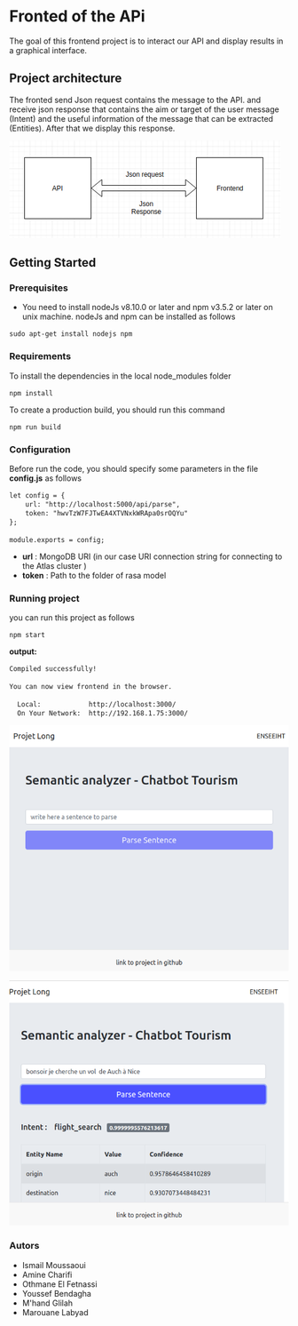 # Fronted of the APi
 The goal of this frontend project is to interact our API and display results in  a graphical interface.

## Project architecture
The fronted send Json request contains the message to the API.
and receive json response that contains the aim or target of the user message (Intent) 
and the useful information of the message that can be extracted (Entities).
After that we display this response.

![Frontend API schema](img_readme/frontend_api_schema.png)

## Getting Started
### Prerequisites
- You need to install nodeJs v8.10.0 or later and npm v3.5.2 or later on unix machine.
nodeJs and npm can be installed as follows
```
sudo apt-get install nodejs npm
```
### Requirements
To install the dependencies in the local node_modules folder
```
npm install
```

To create a production build, you should run this command
```
npm run build
```
### Configuration
Before run the code, you should specify some parameters in the file **config.js**  as follows
```
let config = {
    url: "http://localhost:5000/api/parse",
    token: "hwvTzW7FJTwEA4XTVNxkWRApa0srOQYu"
};

module.exports = config;
```

- **url** : MongoDB URI (in our case  URI connection string for connecting to the Atlas cluster )
- **token** : Path to the folder of rasa model 


### Running project

you can run this project as follows
```
npm start
```

**output:**
```
Compiled successfully!

You can now view frontend in the browser.

  Local:            http://localhost:3000/
  On Your Network:  http://192.168.1.75:3000/
```

![API schema](img_readme/frontend_screen.png)


![API schema](img_readme/frontend_screen2.png)

### Autors

- Ismail Moussaoui
- Amine Charifi
- Othmane El Fetnassi
- Youssef Bendagha
- M'hand Glilah
- Marouane Labyad 



